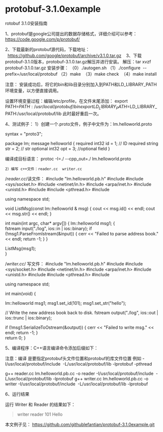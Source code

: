 # protobuf-3.1.0example
rotobuf 3.1.0安装指南

1、protobuf是google公司提出的数据存储格式，详细介绍可以参考：https://code.google.com/p/protobuf/

2、下载最新的protobuf源代码，下载地址：
  https://github.com/google/protobuf/archive/v3.1.0.tar.gz
  
3、下载protobuf-3.1.0版本，protobuf-3.1.0.tar.gz解压并进行安装。
解压：tar xvzf protobuf-3.1.0.tar.gz
安装步骤：
（0）./autogen.sh 
（1）./configure  --prefix=/usr/local/protobuf
（2）make 
（3）make check 
（4）make install

注意：
	安装成功后，将它的bin和lib目录分别加入到PATH和LD_LIBRARY_PATH环境变量，以方便直接调用。

设置环境变量过程：编辑/etc/profile，在文件末尾添加：
export PATH=$PATH:/usr/local/protobuf/bin
export LD_LIBRARY_PATH=$LD_LIBRARY_PATH:/usr/local/protobuf/lib
此时最好重启一次。

4、测试例子：
	1）创建一个.proto文件，例子中文件为：lm.helloworld.proto

syntax = "proto3";

package lm; 
message helloworld 
{ 
    required int32     id = 1;  // ID 
    required string    str = 2;  // str 
    optional int32     opt = 3;  //optional field 
}

编译成目标语言： protoc -I=./ --cpp_out=./   lm.helloworld.proto

	2）编写 c++文件：reader.cc  writer.cc


/*reader.cc*/读文件：
#include "lm.helloworld.pb.h" 
#include <iostream>
#include <sys/socket.h>
#include <netinet/in.h>
#include <arpa/inet.h>
#include <unistd.h>
#include <string>
#include <pthread.h>
#include <fstream>

using namespace std;

void ListMsg(const lm::helloworld & msg) { 
  cout << msg.id() << endl; 
  cout << msg.str() << endl; 
 } 
 
int main(int argc, char* argv[]) { 
  lm::helloworld msg1; 
  {    
    fstream input("./log", ios::in | ios::binary); 
    if (!msg1.ParseFromIstream(&input)) { 
      cerr << "Failed to parse address book." << endl; 
      return -1; 
    } 
  } 
 
  ListMsg(msg1);    
}




/*writer.cc*/ 写文件：
#include "lm.helloworld.pb.h"
#include <iostream>
#include <sys/socket.h>
#include <netinet/in.h>
#include <arpa/inet.h>
#include <unistd.h>
#include <string>
#include <pthread.h>
#include <fstream>
 
using namespace std;


int main(void) 
 { 
  
  lm::helloworld msg1; 
  msg1.set_id(101);
  msg1.set_str("hello"); 
    
  // Write the new address book back to disk. 
  fstream output("./log", ios::out | ios::trunc | ios::binary); 
        
  if (!msg1.SerializeToOstream(&output)) { 
      cerr << "Failed to write msg." << endl; 
      return -1; 
  }         
  return 0; 
 }



5、编译程序：C++语言编译命令添加后缀如下：

注意：编译 是要指定protobuf头文件位置和protobuf的库文件位置  例如 -I/usr/local/protobuf/include  -L/usr/local/protobuf/lib -lprotobuf -pthread

g++ reader.cc   lm.helloworld.pb.cc   -o reader  -I/usr/local/protobuf/include  -L/usr/local/protobuf/lib -lprotobuf 
g++ writer.cc   lm.helloworld.pb.cc   -o writer  -I/usr/local/protobuf/include  -L/usr/local/protobuf/lib -lprotobuf


6、运行结果

运行 Writer 和 Reader 的结果如下：
 >writer 
 >reader 
 101 
 Hello


本文例子见： https://github.com/githublefantian/protobuf-3.1.0example.git
